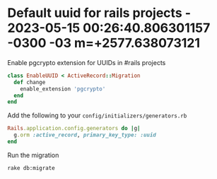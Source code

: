 # Default uuid for rails projects - 2023-05-15 00:26:40.806301157 -0300 -03 m=+2577.638073121

Enable pgcrypto extension for UUIDs in #rails projects

```ruby
class EnableUUID < ActiveRecord::Migration
  def change
    enable_extension 'pgcrypto'
  end
end
```

Add the following to your `config/initializers/generators.rb`

```ruby
Rails.application.config.generators do |g|
  g.orm :active_record, primary_key_type: :uuid
end
```

Run the migration

```bash
rake db:migrate
```
